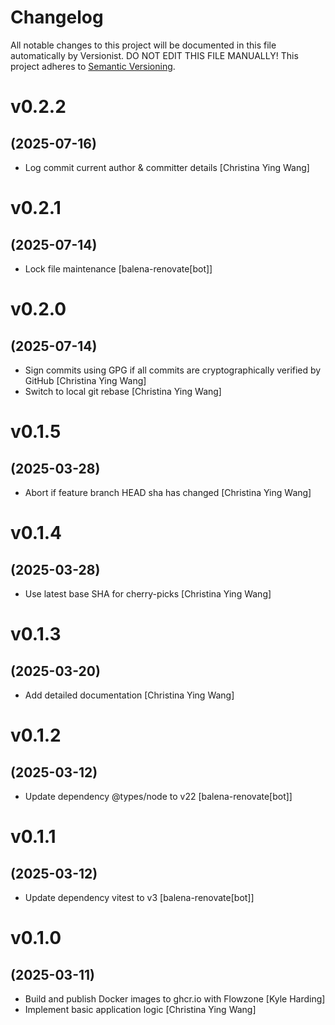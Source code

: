 # Changelog

All notable changes to this project will be documented in this file
automatically by Versionist. DO NOT EDIT THIS FILE MANUALLY!
This project adheres to [Semantic Versioning](http://semver.org/).

# v0.2.2
## (2025-07-16)

* Log commit current author & committer details [Christina Ying Wang]

# v0.2.1
## (2025-07-14)

* Lock file maintenance [balena-renovate[bot]]

# v0.2.0
## (2025-07-14)

* Sign commits using GPG if all commits are cryptographically verified by GitHub [Christina Ying Wang]
* Switch to local git rebase [Christina Ying Wang]

# v0.1.5
## (2025-03-28)

* Abort if feature branch HEAD sha has changed [Christina Ying Wang]

# v0.1.4
## (2025-03-28)

* Use latest base SHA for cherry-picks [Christina Ying Wang]

# v0.1.3
## (2025-03-20)

* Add detailed documentation [Christina Ying Wang]

# v0.1.2
## (2025-03-12)

* Update dependency @types/node to v22 [balena-renovate[bot]]

# v0.1.1
## (2025-03-12)

* Update dependency vitest to v3 [balena-renovate[bot]]

# v0.1.0
## (2025-03-11)

* Build and publish Docker images to ghcr.io with Flowzone [Kyle Harding]
* Implement basic application logic [Christina Ying Wang]
